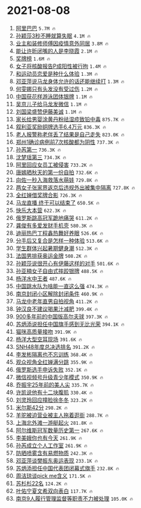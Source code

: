 # 2021-08-08

1. [阿里巴巴](https://s.weibo.com/weibo?q=%23%E9%98%BF%E9%87%8C%E5%B7%B4%E5%B7%B4%23&Refer=top) `5.7M 🔥`
1. [孙颖莎3秒不睡就算失眠](https://s.weibo.com/weibo?q=%23%E5%AD%99%E9%A2%96%E8%8E%8E3%E7%A7%92%E4%B8%8D%E7%9D%A1%E5%B0%B1%E7%AE%97%E5%A4%B1%E7%9C%A0%23&Refer=top) `4.1M 🔥`
1. [业主和装修师傅因疫情意外同居](https://s.weibo.com/weibo?q=%23%E4%B8%9A%E4%B8%BB%E5%92%8C%E8%A3%85%E4%BF%AE%E5%B8%88%E5%82%85%E5%9B%A0%E7%96%AB%E6%83%85%E6%84%8F%E5%A4%96%E5%90%8C%E5%B1%85%23&Refer=top) `3.8M 🔥`
1. [能让许昕闭嘴的人是李晓霞](https://s.weibo.com/weibo?q=%23%E8%83%BD%E8%AE%A9%E8%AE%B8%E6%98%95%E9%97%AD%E5%98%B4%E7%9A%84%E4%BA%BA%E6%98%AF%E6%9D%8E%E6%99%93%E9%9C%9E%23&Refer=top) `2.1M 🔥`
1. [奖牌榜](https://s.weibo.com/weibo?q=%E5%A5%96%E7%89%8C%E6%A6%9C&Refer=top) `1.6M 🔥`
1. [女子将核酸报告P成阳性被行拘](https://s.weibo.com/weibo?q=%23%E5%A5%B3%E5%AD%90%E5%B0%86%E6%A0%B8%E9%85%B8%E6%8A%A5%E5%91%8AP%E6%88%90%E9%98%B3%E6%80%A7%E8%A2%AB%E8%A1%8C%E6%8B%98%23&Refer=top) `1.4M 🔥`
1. [和运动员恋爱是种什么体验](https://s.weibo.com/weibo?q=%23%E5%92%8C%E8%BF%90%E5%8A%A8%E5%91%98%E6%81%8B%E7%88%B1%E6%98%AF%E7%A7%8D%E4%BB%80%E4%B9%88%E4%BD%93%E9%AA%8C%23&Refer=top) `1.3M 🔥`
1. [邓亚萍说马龙身体允许的话还能继续打](https://s.weibo.com/weibo?q=%23%E9%82%93%E4%BA%9A%E8%90%8D%E8%AF%B4%E9%A9%AC%E9%BE%99%E8%BA%AB%E4%BD%93%E5%85%81%E8%AE%B8%E7%9A%84%E8%AF%9D%E8%BF%98%E8%83%BD%E7%BB%A7%E7%BB%AD%E6%89%93%23&Refer=top) `1.3M 🔥`
1. [何雯娜只有头发没有受过伤](https://s.weibo.com/weibo?q=%23%E4%BD%95%E9%9B%AF%E5%A8%9C%E5%8F%AA%E6%9C%89%E5%A4%B4%E5%8F%91%E6%B2%A1%E6%9C%89%E5%8F%97%E8%BF%87%E4%BC%A4%23&Refer=top) `1.2M 🔥`
1. [中国获花样游泳团体银牌](https://s.weibo.com/weibo?q=%23%E4%B8%AD%E5%9B%BD%E8%8E%B7%E8%8A%B1%E6%A0%B7%E6%B8%B8%E6%B3%B3%E5%9B%A2%E4%BD%93%E9%93%B6%E7%89%8C%23&Refer=top) `1.1M 🔥`
1. [吴京儿子给马龙发微信](https://s.weibo.com/weibo?q=%23%E5%90%B4%E4%BA%AC%E5%84%BF%E5%AD%90%E7%BB%99%E9%A9%AC%E9%BE%99%E5%8F%91%E5%BE%AE%E4%BF%A1%23&Refer=top) `1.1M 🔥`
1. [刘国梁盛赞伊藤美诚](https://s.weibo.com/weibo?q=%23%E5%88%98%E5%9B%BD%E6%A2%81%E7%9B%9B%E8%B5%9E%E4%BC%8A%E8%97%A4%E7%BE%8E%E8%AF%9A%23&Refer=top) `1.1M 🔥`
1. [家长给男婴涂黄丹粉祛湿疹致铅中毒](https://s.weibo.com/weibo?q=%23%E5%AE%B6%E9%95%BF%E7%BB%99%E7%94%B7%E5%A9%B4%E6%B6%82%E9%BB%84%E4%B8%B9%E7%B2%89%E7%A5%9B%E6%B9%BF%E7%96%B9%E8%87%B4%E9%93%85%E4%B8%AD%E6%AF%92%23&Refer=top) `875.7K 🔥`
1. [叙利亚奖励铜牌选手6.4万元](https://s.weibo.com/weibo?q=%23%E5%8F%99%E5%88%A9%E4%BA%9A%E5%A5%96%E5%8A%B1%E9%93%9C%E7%89%8C%E9%80%89%E6%89%8B6.4%E4%B8%87%E5%85%83%23&Refer=top) `836.3K 🔥`
1. [老人报警称老伴丢了结果是自己走失](https://s.weibo.com/weibo?q=%23%E8%80%81%E4%BA%BA%E6%8A%A5%E8%AD%A6%E7%A7%B0%E8%80%81%E4%BC%B4%E4%B8%A2%E4%BA%86%E7%BB%93%E6%9E%9C%E6%98%AF%E8%87%AA%E5%B7%B1%E8%B5%B0%E5%A4%B1%23&Refer=top) `823.0K 🔥`
1. [郑州1确诊病例前7次核酸都为阴性](https://s.weibo.com/weibo?q=%23%E9%83%91%E5%B7%9E1%E7%A1%AE%E8%AF%8A%E7%97%85%E4%BE%8B%E5%89%8D7%E6%AC%A1%E6%A0%B8%E9%85%B8%E9%83%BD%E4%B8%BA%E9%98%B4%E6%80%A7%23&Refer=top) `737.3K 🔥`
1. [孙芮第一](https://s.weibo.com/weibo?q=%23%E5%AD%99%E8%8A%AE%E7%AC%AC%E4%B8%80%23&Refer=top) `736.3K 🔥`
1. [沈梦瑶第三](https://s.weibo.com/weibo?q=%23%E6%B2%88%E6%A2%A6%E7%91%B6%E7%AC%AC%E4%B8%89%23&Refer=top) `734.3K 🔥`
1. [阿里回应女员工被侵害](https://s.weibo.com/weibo?q=%23%E9%98%BF%E9%87%8C%E5%9B%9E%E5%BA%94%E5%A5%B3%E5%91%98%E5%B7%A5%E8%A2%AB%E4%BE%B5%E5%AE%B3%23&Refer=top) `733.2K 🔥`
1. [唐嫣晒秋天的第一份自拍](https://s.weibo.com/weibo?q=%23%E5%94%90%E5%AB%A3%E6%99%92%E7%A7%8B%E5%A4%A9%E7%9A%84%E7%AC%AC%E4%B8%80%E4%BB%BD%E8%87%AA%E6%8B%8D%23&Refer=top) `732.6K 🔥`
1. [向佐一秒入海救落水萌娃](https://s.weibo.com/weibo?q=%23%E5%90%91%E4%BD%90%E4%B8%80%E7%A7%92%E5%85%A5%E6%B5%B7%E6%95%91%E8%90%BD%E6%B0%B4%E8%90%8C%E5%A8%83%23&Refer=top) `729.8K 🔥`
1. [两女子张家界返京后违规外出被集中隔离](https://s.weibo.com/weibo?q=%23%E4%B8%A4%E5%A5%B3%E5%AD%90%E5%BC%A0%E5%AE%B6%E7%95%8C%E8%BF%94%E4%BA%AC%E5%90%8E%E8%BF%9D%E8%A7%84%E5%A4%96%E5%87%BA%E8%A2%AB%E9%9B%86%E4%B8%AD%E9%9A%94%E7%A6%BB%23&Refer=top) `727.8K 🔥`
1. [全红婵借奖牌合影](https://s.weibo.com/weibo?q=%23%E5%85%A8%E7%BA%A2%E5%A9%B5%E5%80%9F%E5%A5%96%E7%89%8C%E5%90%88%E5%BD%B1%23&Refer=top) `726.3K 🔥`
1. [马龙直播 终于可以结束了](https://s.weibo.com/weibo?q=%E9%A9%AC%E9%BE%99%E7%9B%B4%E6%92%AD%20%E7%BB%88%E4%BA%8E%E5%8F%AF%E4%BB%A5%E7%BB%93%E6%9D%9F%E4%BA%86&Refer=top) `650.5K 🔥`
1. [快乐大本营](https://s.weibo.com/weibo?q=%E5%BF%AB%E4%B9%90%E5%A4%A7%E6%9C%AC%E8%90%A5&Refer=top) `622.3K 🔥`
1. [俄罗斯跳高冠军跪地痛哭](https://s.weibo.com/weibo?q=%23%E4%BF%84%E7%BD%97%E6%96%AF%E8%B7%B3%E9%AB%98%E5%86%A0%E5%86%9B%E8%B7%AA%E5%9C%B0%E7%97%9B%E5%93%AD%23&Refer=top) `611.2K 🔥`
1. [龚俊有多爱发财手机壳](https://s.weibo.com/weibo?q=%23%E9%BE%9A%E4%BF%8A%E6%9C%89%E5%A4%9A%E7%88%B1%E5%8F%91%E8%B4%A2%E6%89%8B%E6%9C%BA%E5%A3%B3%23&Refer=top) `580.3K 🔥`
1. [迪丽热巴丁程鑫热舞好养眼](https://s.weibo.com/weibo?q=%23%E8%BF%AA%E4%B8%BD%E7%83%AD%E5%B7%B4%E4%B8%81%E7%A8%8B%E9%91%AB%E7%83%AD%E8%88%9E%E5%A5%BD%E5%85%BB%E7%9C%BC%23&Refer=top) `526.6K 🔥`
1. [分手后又复合是怎样一种体验](https://s.weibo.com/weibo?q=%23%E5%88%86%E6%89%8B%E5%90%8E%E5%8F%88%E5%A4%8D%E5%90%88%E6%98%AF%E6%80%8E%E6%A0%B7%E4%B8%80%E7%A7%8D%E4%BD%93%E9%AA%8C%23&Refer=top) `513.6K 🔥`
1. [学生群体兴起暑期健身潮](https://s.weibo.com/weibo?q=%23%E5%AD%A6%E7%94%9F%E7%BE%A4%E4%BD%93%E5%85%B4%E8%B5%B7%E6%9A%91%E6%9C%9F%E5%81%A5%E8%BA%AB%E6%BD%AE%23&Refer=top) `512.3K 🔥`
1. [法国男排获奥运金牌](https://s.weibo.com/weibo?q=%23%E6%B3%95%E5%9B%BD%E7%94%B7%E6%8E%92%E8%8E%B7%E5%A5%A5%E8%BF%90%E9%87%91%E7%89%8C%23&Refer=top) `508.2K 🔥`
1. [孙颖莎说很开心有伊藤这样的对手](https://s.weibo.com/weibo?q=%23%E5%AD%99%E9%A2%96%E8%8E%8E%E8%AF%B4%E5%BE%88%E5%BC%80%E5%BF%83%E6%9C%89%E4%BC%8A%E8%97%A4%E8%BF%99%E6%A0%B7%E7%9A%84%E5%AF%B9%E6%89%8B%23&Refer=top) `501.6K 🔥`
1. [孙亚楠女子自由式摔跤银牌](https://s.weibo.com/weibo?q=%23%E5%AD%99%E4%BA%9A%E6%A5%A0%E5%A5%B3%E5%AD%90%E8%87%AA%E7%94%B1%E5%BC%8F%E6%91%94%E8%B7%A4%E9%93%B6%E7%89%8C%23&Refer=top) `488.5K 🔥`
1. [杨洋水中王者](https://s.weibo.com/weibo?q=%23%E6%9D%A8%E6%B4%8B%E6%B0%B4%E4%B8%AD%E7%8E%8B%E8%80%85%23&Refer=top) `487.6K 🔥`
1. [中国跳水队为啥能一直这么强](https://s.weibo.com/weibo?q=%23%E4%B8%AD%E5%9B%BD%E8%B7%B3%E6%B0%B4%E9%98%9F%E4%B8%BA%E5%95%A5%E8%83%BD%E4%B8%80%E7%9B%B4%E8%BF%99%E4%B9%88%E5%BC%BA%23&Refer=top) `474.3K 🔥`
1. [南京封闭小区解除封闭条件](https://s.weibo.com/weibo?q=%23%E5%8D%97%E4%BA%AC%E5%B0%81%E9%97%AD%E5%B0%8F%E5%8C%BA%E8%A7%A3%E9%99%A4%E5%B0%81%E9%97%AD%E6%9D%A1%E4%BB%B6%23&Refer=top) `460.9K 🔥`
1. [马龙中老年直男自拍视角](https://s.weibo.com/weibo?q=%23%E9%A9%AC%E9%BE%99%E4%B8%AD%E8%80%81%E5%B9%B4%E7%9B%B4%E7%94%B7%E8%87%AA%E6%8B%8D%E8%A7%86%E8%A7%92%23&Refer=top) `411.2K 🔥`
1. [钟汉良不建议喝果汁减肥](https://s.weibo.com/weibo?q=%23%E9%92%9F%E6%B1%89%E8%89%AF%E4%B8%8D%E5%BB%BA%E8%AE%AE%E5%96%9D%E6%9E%9C%E6%B1%81%E5%87%8F%E8%82%A5%23&Refer=top) `399.4K 🔥`
1. [900多年前的中国版高尔夫球](https://s.weibo.com/weibo?q=%23900%E5%A4%9A%E5%B9%B4%E5%89%8D%E7%9A%84%E4%B8%AD%E5%9B%BD%E7%89%88%E9%AB%98%E5%B0%94%E5%A4%AB%E7%90%83%23&Refer=top) `397.3K 🔥`
1. [苏炳添说担任中国旗手感到无比光荣](https://s.weibo.com/weibo?q=%23%E8%8B%8F%E7%82%B3%E6%B7%BB%E8%AF%B4%E6%8B%85%E4%BB%BB%E4%B8%AD%E5%9B%BD%E6%97%97%E6%89%8B%E6%84%9F%E5%88%B0%E6%97%A0%E6%AF%94%E5%85%89%E8%8D%A3%23&Refer=top) `394.1K 🔥`
1. [猫咪高质量接吻](https://s.weibo.com/weibo?q=%23%E7%8C%AB%E5%92%AA%E9%AB%98%E8%B4%A8%E9%87%8F%E6%8E%A5%E5%90%BB%23&Refer=top) `391.9K 🔥`
1. [杨洋大型空耳现场](https://s.weibo.com/weibo?q=%23%E6%9D%A8%E6%B4%8B%E5%A4%A7%E5%9E%8B%E7%A9%BA%E8%80%B3%E7%8E%B0%E5%9C%BA%23&Refer=top) `391.6K 🔥`
1. [SNH48年度总决选排名](https://s.weibo.com/weibo?q=%23SNH48%E5%B9%B4%E5%BA%A6%E6%80%BB%E5%86%B3%E9%80%89%E6%8E%92%E5%90%8D%23&Refer=top) `391.2K 🔥`
1. [李发彬隔离也不忘训练](https://s.weibo.com/weibo?q=%23%E6%9D%8E%E5%8F%91%E5%BD%AC%E9%9A%94%E7%A6%BB%E4%B9%9F%E4%B8%8D%E5%BF%98%E8%AE%AD%E7%BB%83%23&Refer=top) `368.4K 🔥`
1. [观众视角全红婵满分跳](https://s.weibo.com/weibo?q=%23%E8%A7%82%E4%BC%97%E8%A7%86%E8%A7%92%E5%85%A8%E7%BA%A2%E5%A9%B5%E6%BB%A1%E5%88%86%E8%B7%B3%23&Refer=top) `355.9K 🔥`
1. [俄罗斯选手申诉失败](https://s.weibo.com/weibo?q=%23%E4%BF%84%E7%BD%97%E6%96%AF%E9%80%89%E6%89%8B%E7%94%B3%E8%AF%89%E5%A4%B1%E8%B4%A5%23&Refer=top) `352.1K 🔥`
1. [微信视频号升级青少年模式](https://s.weibo.com/weibo?q=%23%E5%BE%AE%E4%BF%A1%E8%A7%86%E9%A2%91%E5%8F%B7%E5%8D%87%E7%BA%A7%E9%9D%92%E5%B0%91%E5%B9%B4%E6%A8%A1%E5%BC%8F%23&Refer=top) `350.9K 🔥`
1. [乔振宇25年前的美人尖](https://s.weibo.com/weibo?q=%23%E4%B9%94%E6%8C%AF%E5%AE%8725%E5%B9%B4%E5%89%8D%E7%9A%84%E7%BE%8E%E4%BA%BA%E5%B0%96%23&Refer=top) `335.7K 🔥`
1. [许凯说他有十二块腹肌](https://s.weibo.com/weibo?q=%23%E8%AE%B8%E5%87%AF%E8%AF%B4%E4%BB%96%E6%9C%89%E5%8D%81%E4%BA%8C%E5%9D%97%E8%85%B9%E8%82%8C%23&Refer=top) `330.4K 🔥`
1. [刘灵玲回应撞脸徐冬冬](https://s.weibo.com/weibo?q=%23%E5%88%98%E7%81%B5%E7%8E%B2%E5%9B%9E%E5%BA%94%E6%92%9E%E8%84%B8%E5%BE%90%E5%86%AC%E5%86%AC%23&Refer=top) `323.2K 🔥`
1. [米尔斯42分](https://s.weibo.com/weibo?q=%E7%B1%B3%E5%B0%94%E6%96%AF42%E5%88%86&Refer=top) `298.2K 🔥`
1. [羊驼被迫营业被主人拖着逛街](https://s.weibo.com/weibo?q=%23%E7%BE%8A%E9%A9%BC%E8%A2%AB%E8%BF%AB%E8%90%A5%E4%B8%9A%E8%A2%AB%E4%B8%BB%E4%BA%BA%E6%8B%96%E7%9D%80%E9%80%9B%E8%A1%97%23&Refer=top) `288.7K 🔥`
1. [上海北外滩一游艇起火](https://s.weibo.com/weibo?q=%23%E4%B8%8A%E6%B5%B7%E5%8C%97%E5%A4%96%E6%BB%A9%E4%B8%80%E6%B8%B8%E8%89%87%E8%B5%B7%E7%81%AB%23&Refer=top) `281.8K 🔥`
1. [阿尔维斯冠军数量历史第一](https://s.weibo.com/weibo?q=%23%E9%98%BF%E5%B0%94%E7%BB%B4%E6%96%AF%E5%86%A0%E5%86%9B%E6%95%B0%E9%87%8F%E5%8E%86%E5%8F%B2%E7%AC%AC%E4%B8%80%23&Refer=top) `267.6K 🔥`
1. [李美娥你也有今天](https://s.weibo.com/weibo?q=%23%E6%9D%8E%E7%BE%8E%E5%A8%A5%E4%BD%A0%E4%B9%9F%E6%9C%89%E4%BB%8A%E5%A4%A9%23&Refer=top) `261.9K 🔥`
1. [孙芮成立个人工作室](https://s.weibo.com/weibo?q=%23%E5%AD%99%E8%8A%AE%E6%88%90%E7%AB%8B%E4%B8%AA%E4%BA%BA%E5%B7%A5%E4%BD%9C%E5%AE%A4%23&Refer=top) `261.9K 🔥`
1. [防晒喷雾含有易燃物质](https://s.weibo.com/weibo?q=%23%E9%98%B2%E6%99%92%E5%96%B7%E9%9B%BE%E5%90%AB%E6%9C%89%E6%98%93%E7%87%83%E7%89%A9%E8%B4%A8%23&Refer=top) `242.3K 🔥`
1. [邓亚萍谈樊振东奥运表现](https://s.weibo.com/weibo?q=%23%E9%82%93%E4%BA%9A%E8%90%8D%E8%B0%88%E6%A8%8A%E6%8C%AF%E4%B8%9C%E5%A5%A5%E8%BF%90%E8%A1%A8%E7%8E%B0%23&Refer=top) `233.1K 🔥`
1. [苏炳添担任中国代表团闭幕式旗手](https://s.weibo.com/weibo?q=%23%E8%8B%8F%E7%82%B3%E6%B7%BB%E6%8B%85%E4%BB%BB%E4%B8%AD%E5%9B%BD%E4%BB%A3%E8%A1%A8%E5%9B%A2%E9%97%AD%E5%B9%95%E5%BC%8F%E6%97%97%E6%89%8B%23&Refer=top) `232.8K 🔥`
1. [周洁琼谈pick me含义](https://s.weibo.com/weibo?q=%E5%91%A8%E6%B4%81%E7%90%BC%E8%B0%88pick%20me%E5%90%AB%E4%B9%89&Refer=top) `171.5K 🔥`
1. [苏杉杉22名](https://s.weibo.com/weibo?q=%23%E8%8B%8F%E6%9D%89%E6%9D%8922%E5%90%8D%23&Refer=top) `124.2K 🔥`
1. [叶佑宁夏文希双向表白](https://s.weibo.com/weibo?q=%23%E5%8F%B6%E4%BD%91%E5%AE%81%E5%A4%8F%E6%96%87%E5%B8%8C%E5%8F%8C%E5%90%91%E8%A1%A8%E7%99%BD%23&Refer=top) `117.7K 🔥`
1. [南京9人履行管理监督等职责不力被处理](https://s.weibo.com/weibo?q=%23%E5%8D%97%E4%BA%AC9%E4%BA%BA%E5%B1%A5%E8%A1%8C%E7%AE%A1%E7%90%86%E7%9B%91%E7%9D%A3%E7%AD%89%E8%81%8C%E8%B4%A3%E4%B8%8D%E5%8A%9B%E8%A2%AB%E5%A4%84%E7%90%86%23&Refer=top) `105.0K 🔥`
